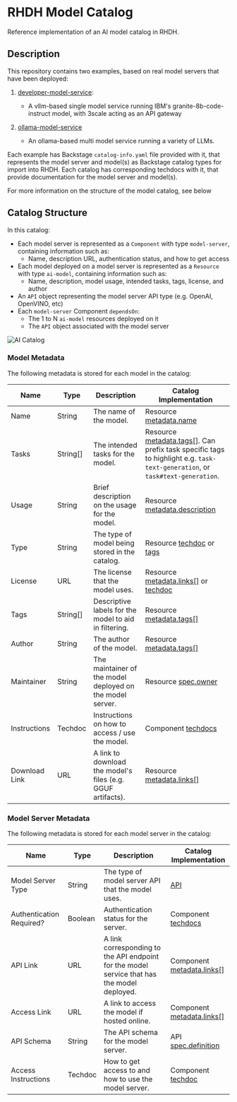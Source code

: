 # RHDH Model Catalog

Reference implementation of an AI model catalog in RHDH.

## Description

This repository contains two examples, based on real model servers that have been deployed:

1) [developer-model-service](./developer-model-service/):

   - A vllm-based single model service running IBM's granite-8b-code-instruct model, with 3scale acting as an API gateway

2) [ollama-model-service](./ollama-model-service/)
 
   - An ollama-based multi model service running a variety of LLMs. 

Each example has Backstage `catalog-info.yaml` file provided with it, that represents the model server and model(s) as Backstage catalog types for import into RHDH. Each catalog has corresponding techdocs with it, that provide documentation for the model server and model(s). 

For more information on the structure of the model catalog, see below

## Catalog Structure

In this catalog: 
- Each model server is represented as a `Component` with type `model-server`, containing information such as:
   - Name, description URL, authentication status, and how to get access
- Each model deployed on a model server is represented as a `Resource` with type `ai-model`, containing information such as:
   - Name, description, model usage, intended tasks, tags, license, and author
- An `API` object representing the model server API type (e.g. OpenAI, OpenVINO, etc)
- Each `model-server` Component `dependsOn`:
   - The 1 to N `ai-model` resources deployed on it
   - The `API` object associated with the model server

![AI Catalog](./assets/catalog-graph.png "AI Catalog")


### Model Metadata

The following metadata is stored for each model in the catalog: 

| Name         | Type     | Description | Catalog Implementation |
| ------------ | -------- | ------------| ---------------------- |
| Name         | String     | The name of the model. | Resource [metadata.name](https://github.com/redhat-ai-dev/model-catalog-example/blob/main/developer-model-service/catalog-info.yaml#L49) |
| Tasks        | String[]   | The intended tasks for the model. | Resource [metadata.tags[]](https://github.com/redhat-ai-dev/model-catalog-example/blob/main/developer-model-service/catalog-info.yaml#L80). Can prefix task specific tags to highlight e.g. `task-text-generation`, or `task#text-generation`. |
| Usage        | String     | Brief description on the usage for the model. | Resource [metadata.description](https://github.com/redhat-ai-dev/model-catalog-example/blob/main/developer-model-service/catalog-info.yaml#L52) |
| Type         | String     | The type of model being stored in the catalog. | Resource [techdoc](https://github.com/redhat-ai-dev/model-catalog-example/blob/main/developer-model-service/ibm-granite-8b-code-instruct/docs/model.md) or [tags](https://github.com/redhat-ai-dev/model-catalog-example/blob/main/developer-model-service/catalog-info.yaml#L77) |
| License      | URL        | The license that the model uses. | Resource [metadata.links[]](https://github.com/redhat-ai-dev/model-catalog-example/blob/main/developer-model-service/catalog-info.yaml#L70-L73) or [techdoc](https://github.com/redhat-ai-dev/model-catalog-example/blob/main/developer-model-service/ibm-granite-8b-code-instruct/docs/license.md) |
| Tags         | String[]   | Descriptive labels for the model to aid in filtering. | Resource [metadata.tags[]](https://github.com/redhat-ai-dev/model-catalog-example/blob/4226b2216c1767d50429f239ec9e8406f2f08d86/developer-model-service/catalog-info.yaml#L74-L80) |
| Author       | String     | The author of the model. | Resource [metadata.tags[]](https://github.com/redhat-ai-dev/model-catalog-example/blob/4226b2216c1767d50429f239ec9e8406f2f08d86/developer-model-service/catalog-info.yaml#L76) |
| Maintainer   | String     | The maintainer of the model deployed on the model server. | Resource [spec.owner](https://github.com/redhat-ai-dev/model-catalog-example/blob/main/developer-model-service/catalog-info.yaml#L83) |
| Instructions | Techdoc    | Instructions on how to access / use the model. | Component [techdocs](https://github.com/redhat-ai-dev/model-catalog-example/blob/main/developer-model-service/docs/access.md) |
| Download Link | URL         | A link to download the model's files (e.g. GGUF artifacts). | Resource [metadata.links[]](https://github.com/redhat-ai-dev/model-catalog-example/blob/main/developer-model-service/catalog-info.yaml#L62-L69) |

### Model Server Metadata

The following metadata is stored for each model server in the catalog: 

| Name                             | Type        | Description                                      | Catalog Implementation |
| -------------------------------- | ----------- | -------------------------------------------------| ---------------------- |
| Model Server Type                | String      | The type of model server API that the model uses. | [API](https://github.com/redhat-ai-dev/model-catalog-example/blob/4226b2216c1767d50429f239ec9e8406f2f08d86/developer-model-service/catalog-info.yaml#L92-L2036) |
| Authentication Required?         | Boolean     | Authentication status for the server.             | Component [techdocs](https://github.com/redhat-ai-dev/model-catalog-example/blob/main/developer-model-service/docs/access.md) |
| API Link                         | URL         | A link corresponding to the API endpoint for the model service that has the model deployed. | Component [metadata.links[]](https://github.com/redhat-ai-dev/model-catalog-example/blob/4226b2216c1767d50429f239ec9e8406f2f08d86/developer-model-service/catalog-info.yaml#L18-L21) |
| Access Link                         | URL         | A link to access the model if hosted online. | Component [metadata.links[]](https://github.com/redhat-ai-dev/model-catalog-example/blob/4226b2216c1767d50429f239ec9e8406f2f08d86/developer-model-service/catalog-info.yaml#L14-L17) |
| API Schema              | String          | The API schema for the model server. | API [spec.definition](https://github.com/redhat-ai-dev/model-catalog-example/blob/4226b2216c1767d50429f239ec9e8406f2f08d86/developer-model-service/catalog-info.yaml#L113-L2036) |
| Access Instructions     | Techdoc        | How to get access to and how to use the model server. | Component [techdoc](https://github.com/redhat-ai-dev/model-catalog-example/blob/main/developer-model-service/docs/access.md) |



